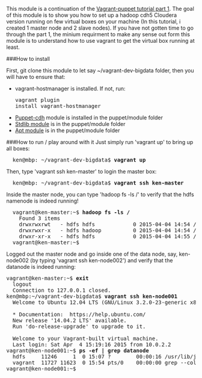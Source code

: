 This module is a continuation of the <a href="https://wwken.wordpress.com/2015/03/21/setting-up-a-virtual-machine-locally-using-vagrant-and-puppet-1/" target="_blank">Vagrant-puppet tutorial part 1</a>.  The goal of this module is to show you how to set up a hadoop cdh5 Cloudera version running on few virtual boxes on your machine (In this tutorial, i created 1 master node and 2 slave nodes).  If you have not gotten time to go through the part 1, the minium requirment to make any sense out form this module is to understand how to use vagrant to get the virtual box running at least.

###How to install

First, git clone this module to let say ~/vagrant-dev-bigdata folder, then you will have to ensure that:

- vagrant-hostmanager is installed.  If not, run: <pre>vagrant plugin install vagrant-hostmanager</pre>
- <a href="https://github.com/wikimedia/puppet-cdh" target=_blank>Puppet-cdh</a> module is installed in the puppet/module folder
- <a href="https://github.com/puppetlabs/puppetlabs-stdlib" target=_blank>Stdlib module</a> is in the puppet/module folder
- <a href="https://github.com/puppetlabs/puppetlabs-apt" target=_blank>Apt module</a> is in the puppet/module folder

###How to run / play around with it
Just simply run 'vagrant up' to bring up all boxes:
<pre>
  ken@mbp: ~/vagrant-dev-bigdata$ <b>vagrant up</b>
</pre>

Then, type 'vagrant ssh ken-master' to login the master box:
<pre>
  ken@mbp: ~/vagrant-dev-bigdata$ <b>vagrant ssh ken-master</b>
</pre>

Inside the master node, you can type 'hadoop fs -ls /' to verify that the hdfs namenode is indeed running!
<pre>
  vagrant@ken-master:~$ <b>hadoop fs -ls /</b>
    Found 3 items
    drwxrwxrwt   - hdfs hdfs            0 2015-04-04 14:54 /tmp
    drwxrwxr-x   - hdfs hadoop          0 2015-04-04 14:54 /user
    drwxr-xr-x   - hdfs hdfs            0 2015-04-04 14:55 /var
  vagrant@ken-master:~$
</pre>

Logged out the master node and go inside one of the data node, say, ken-node002 (by typing 'vagrant ssh ken-node002') and verify that the datanode is indeed running:
<pre>
vagrant@ken-master:~$ <b>exit</b>
  logout
  Connection to 127.0.0.1 closed.
ken@mbp:~/vagrant-dev-bigdata$ <b>vagrant ssh ken-node001</b>
  Welcome to Ubuntu 12.04 LTS (GNU/Linux 3.2.0-23-generic x86_64)

  * Documentation:  https://help.ubuntu.com/
  New release '14.04.2 LTS' available.
  Run 'do-release-upgrade' to upgrade to it.

  Welcome to your Vagrant-built virtual machine.
  Last login: Sat Apr  4 15:19:16 2015 from 10.0.2.2
vagrant@ken-node001:~$ <b>ps -ef | grep datanode</b>
  hdfs     11246     1  0 15:07 ?        00:00:16 /usr/lib/jvm/java-1.7.0-openjdk-amd64/bin/java -Dproc_datanode     -Xmx1000m -Dhadoop.log.dir=/var/log/hadoop-hdfs -Dhadoop.log.file=hadoop-hdfs-datanode-ken-node001.log           -Dhadoop.home.dir=/usr/lib/hadoop -Dhadoop.id.str=hdfs -Dhadoop.root.logger=INFO,RFA  -Djava.library.path=/usr/lib/hadoop/lib/native -Dhadoop.policy.file=hadoop-policy.xml -Djava.net.preferIPv4Stack=true -server -Dcom.sun.management.jmxremote.port=9981 -Dcom.sun.management.jmxremote.ssl=false -Dcom.sun.management.jmxremote.authenticate=false -Dhadoop.security.logger=INFO,RFAS org.apache.hadoop.hdfs.server.datanode.DataNode
  vagrant  11727 11623  0 15:54 pts/0    00:00:00 grep --color=auto datanode
vagrant@ken-node001:~$
</pre>
